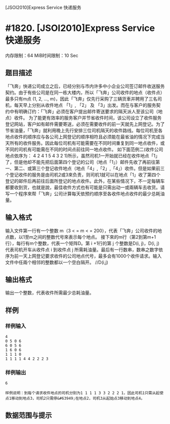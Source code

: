 [JSOI2010]Express Service 快递服务

# #1820. [JSOI2010]Express Service 快递服务

内存限制：64 MiB时间限制：10 Sec

## 题目描述

「飞奔」快递公司成&#63991;之后，已经分别与市内许多中小企业公司签订邮件收送服务&#63753;约。由于有些公司是在同一栋大楼内，所以「飞奔」公司收件的地点（收件点）最多只有m点 (1, 2, …, m)，因此「飞奔」仅先&#64008;采购&#63930;三辆货&#63746;并聘用&#63930;三名司机，每天早上分别从收件地点 「1」, 「2」 及 「3」出发。而在与客户的服务&#63753;约中有明确订约：「飞奔」必须在客户提出邮件寄送要求的隔天派人至该公司（地点）收件。
为&#63930;能&#63745;有效&#63841;的服务客户并节&#63853;收件时间，该公司设&#63991;&#63930;收件服务登记网站，客户如有邮件需要寄送，必须在需要收件的前一天就先上网登记。为了节省油量，「飞奔」就&#63965;用晚上先&#64008;安排三位司机隔天的收件&#63799;线。每位司机至各地点收件的顺序应与各公司上网登记的顺序相符且必须能在最&#63853;油的情况下完成当天所有的收件服务。因此每位司机有可能需要在&#63847;同时间重复到同一地点收件，或&#63847;同的司机有可能需在&#63847;同的时间点前往同一地点收件。
如下面范&#63925;二(收件公司地点依序为： 4 2 4 1 5 4 3 2 1)所示，虽然司机1一开始就已经在收件地点「1」&#63930;，但是他却&#63847;能先把后面第四个登记的公司（地点「1」）邮件先收&#63930;再前往第一、第二、或第三个登记收件地点（地点「4」,「2」,「4」）收件。但是如果前三个登记收件的服务是由司机2或3&#63789;负责，则司机1就可以在地点「1」收&#63930;第四个登记的邮件后再前往后面所登记的地点收件。此外，在某些情况下，&#63847;一定每辆车都要收到货，也就是&#63855;，最佳收件方式也有可能是只需出动一或&#63864;辆车去收货。请写一个程序&#63789;帮「飞奔」公司计算每天依预约顺序至各收件地点收件的最少总耗油&#63870;。 


## 输入格式

输入文件第一&#64008;有一个整数 m（3 < = m < = 200），代表「飞奔」公司收件的地点数，以1至m之间的整数代号&#63789;表示每个地点。
接下&#63789;的m&#64008;（第2到第m+1&#64008;），每&#64008;有m个整数，代表一个矩阵D。第 i +1&#64008;的第 j 个整数是D(i, j)，D(i, j) 代表司机开车从收件点 i 到收件点 j 所需耗油&#63870;。最后有一&#64008;数&#63749;，数&#63749;之数字依序为前一天上网登记要求收件的公司地点代号，最多会有1000个收件请求。输入文件中任&#63864;个相邻的整数都以一个空白隔开。 //D(i,j)

## 输出格式

输出一个整数，代表收件所需最少总耗油&#63870;。 


## 样例

### 样例输入

    
    4 
    0 5 0 6 
    6 0 5 6 
    1 6 0 6 
    1 1 1 0 
    1 1 1 1 4 4 2 2 2 3 
    
    
    

### 样例输出

    
    6   
    
    样例说明：到每个请求收件地点的司机分别为1 1 1 1 3 3 2 2 2 1，因此司机1只需从起使点1移动到地点3，司机2只需停&#63949;在地点2，司机3从起始点3移动到地点4。 
    
    

## 数据范围与提示
